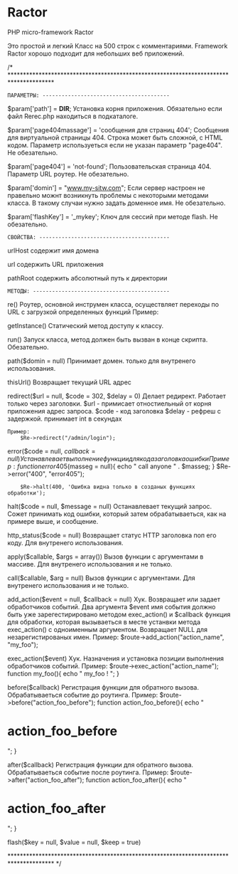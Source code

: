 Ractor
======

PHP micro-framework Ractor

Это простой и легкий Класс на 500 строк с комментариями. Framework Ractor хорошо подходит для небольших веб приложений.



/*  **************************************************************************************


    ПАРАМЕТРЫ: ----------------------------------------
    
$param['path'] = __DIR__;
    Установка корня приложения. Обязательно если файл Rerec.php находиться в подкаталоге. 

$param['page404massage'] = 'сообщения для страниц 404';
    Сообщения для виртуальной страницы 404. Строка может быть сложной, с HTML кодом. Параметр используеться если не указан параметр "page404". Не обезательно.

$param['page404'] = 'not-found';
    Пользовательская страница 404. Параметр URL роутер. Не обезательно.

$param['domin'] = "www.my-sitw.com";
    Если сервер настроен не правельно можнт возникнуть проблемы с некоторыми методами класса. 
    В такому случаи нужно задать доменное имя. Не обезательно.

$param['flashKey'] = '_mykey';
    Ключ для сессий при методе flash. Не обезательно.

    

    СВОЙСТВА: -----------------------------------------
urlHost 
    содержит имя домена
    
url
    содержить URL приложения
    
pathRoot
    содержить абсолютный путь к директории
    
    
    МЕТОДЫ: -------------------------------------------
re()
    Роутер, основной инструмен класса, осуществляет переходы по URL с загрузкой определенных функций
    Пример:

getInstance()
    Статический метод доступу к классу.
    
run()
    Запуск класса, метод должен быть вызван в конце скрипта. Обезательно.
    
path($domin = null)
    Принимает домен. только для внутренего использования.
    
thisUrl()
    Возвращает текущий URL адрес
    
redirect($url = null, $code = 302, $delay = 0)
    Делает редирект. Работает только через заголовки.
        $url    - примисает отностиельный от корня приложения адрес запроса. 
        $code   - код заголовка
        $delay  - рефреш с задержкой. принимает int в секундах
        
    Пример:
        $Re->redirect("/admin/login");
    
error($code = null, $callback = null)
    Устанавлевает выполнение функции для кода заголовка ошибки
    Пример:
        function error405($masseg = null){
            echo " call anyone " . $masseg;
        }
        $Re->error("400", "error405");
        
        $Re->halt(400, 'Ошибка видна только в созданых функциях обработки');

    
halt($code = null, $message = null)
    Останавлевает текущий запрос. Сожет принимать код ошибки, который затем обрабатываеться, как на примере выше, и сообщение.
    
http_status($code = null)
    Возвращает статус HTTP заголовка поп его коду. Для внутренего использования.
    
apply($callable, $args = array())
    Вызов функции с аргументами в массиве. Для внутренего использования и не только.

call($callable, $arg = null)
    Вызов функции с аргументами. Для внутренего использования и не только.

add_action($event = null, $callback = null)
    Хук. Возвращает или задает обработчиков событий. Два аргумента $event имя события должно быть уже зарегестирировано методом exec_action()
    и $callback функция для обработки, которая вызываеться в месте устанвки метода exec_action() с одноименным аргументом.
    Возвращает NULL для незарегистированых имен.
    Пример:
        $route->add_action("action_name", "my_foo");

exec_action($event)
    Хук. Назначения и установка позиции выполнения обработчиков событий.
    Пример:
        $route->exec_action("action_name");
        function my_foo(){
            echo " my_foo ! ";
        }

before($callback)
    Регистрация функции для обратного вызова. Обрабатываеться событие до роутинга.
    Пример:
        $route->before("action_foo_before");
        function action_foo_before(){
            echo "<h1>action_foo_before</h1>";
        }


after($callback)
    Регистрация функции для обратного вызова. Обрабатываеться событие после роутинга.
    Пример:
        $route->after("action_foo_after");
        function action_foo_after(){
            echo "<h1>action_foo_after</h1>";
        }

flash($key = null, $value = null, $keep = true)




**************************************************************************************   */
